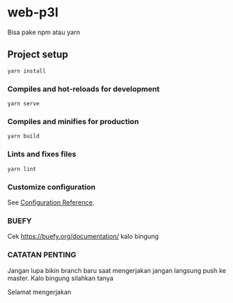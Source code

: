 # web-p3l

Bisa pake npm atau yarn

## Project setup
```
yarn install
```

### Compiles and hot-reloads for development
```
yarn serve
```

### Compiles and minifies for production
```
yarn build
```

### Lints and fixes files
```
yarn lint
```

### Customize configuration
See [Configuration Reference](https://cli.vuejs.org/config/).

### BUEFY
Cek https://buefy.org/documentation/ kalo bingung

### CATATAN PENTING
Jangan lupa bikin branch baru saat mengerjakan
jangan langsung push ke master.
Kalo bingung silahkan tanya

Selamat mengerjakan
